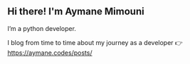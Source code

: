 ## Hi there! I'm Aymane Mimouni

I’m a python developer. 

I blog from time to time about my journey as a developer :point_right: https://aymane.codes/posts/
